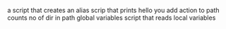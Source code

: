 a script that creates an alias
scrip that prints hello you
add action to path
counts no of dir in path
global variables
script that reads local variables

